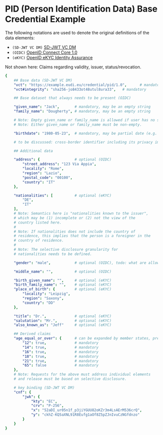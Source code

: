 # PID (Person Identification Data) Base Credential Example

The following notations are used to denote the original definitions of the data elements:

 - `(SD-JWT VC DM)` [SD-JWT VC DM](https://github.com/danielfett/sd-jwt-vc-dm)
 - `(OIDC)` [OpenID Connect Core 1.0](https://openid.net/specs/openid-connect-core-1_0.html)
 - `(eKYC)` [OpenID eKYC Identity Assurance](https://openid.net/specs/openid-connect-4-identity-assurance-1_0.html)

Not shown here: Claims regarding validity, issuer, status/revocation.

```yaml
{
    ## Base data (SD-JWT VC DM)
    "vct": "https://example.eudi.eu/credential/pid/1.0",      # mandatory, details to be defined
    "vct#integrity": "sha256-jo8433ot48utul8ura33",   # mandatory

    ## Base dataset that always needs to be present (OIDC)

    "given_name": "Jack",       # mandatory, may be an empty string
    "family_name": "Dougherty", # mandatory, may be an empty string

    # Note: Empty given_name or family_name is allowed if user has no such name.
    # Note: Either given_name or family_name must be non-empty.

    "birthdate": "1980-05-23",  # mandatory, may be partial date (e.g. "1980-05" or "1980")

    # to be discussed: cross-border identifier including its privacy implications

    ## Additional data

    "address": {                # optional (OIDC)
        "street_address": "123 Via Appia",
        "locality": "Rome",
        "region": "Lazio",
        "postal_code": "00100",
        "country": "IT"
    },

    "nationalities": [          # optional (eKYC)
        "DE",
        "IT"
    ],
    # Note: Semantics here is "nationalities known to the issuer",
    # which may be (1) incomplete or (2) not the view of the
    # country listed here.
    #
    # Note: If nationalities does not include the country of
    # residence, this implies that the person is a foreigner in the
    # country of residence.
    #
    # Note: The selective disclosure granularity for
    # nationalities needs to be defined.

    "gender": "male",           # optional (OIDC), todo: what are allowed values? → re-use existing definition

    "middle_name": "",          # optional (OIDC)

    "birth_given_name": "",     # optional (eKYC)
    "birth_family_name": "",    # optional (eKYC)
    "place_of_birth": {         # optional (eKYC)
        "locality": "Leipzig",
        "region": "Saxony",
        "country": "DD"
    },

    "title": "Dr.",             # optional (eKYC)
    "salutation": "Mr.",        # optional (eKYC)
    "also_known_as": "Jeff"     # optional (eKYC)

    ## Derived claims
    "age_equal_or_over": {      # can be expanded by member states, precise set to be defined
        "12": true,             # mandatory
        "14": true,             # mandatory
        "16": true,             # mandatory
        "18": true,             # mandatory
        "21": true,             # mandatory
        "65": false             # mandatory
    },
    # Note: Requests for the above must address individual elements
    # and release must be based on selective disclosure.

    # key binding (SD-JWT VC DM)
    "cnf": {
        "jwk": {
            "kty": "EC",
            "crv": "P-256",
            "x": "52aDI_ur05n1f_p3jiYGUU82oKZr3m4LsAErM536crQ",
            "y": "ckhZ-KQ5aXNL91R8Eufg1aOf8Z5pZJnIvuCzNGfdnzo"
        }
    }
}
```